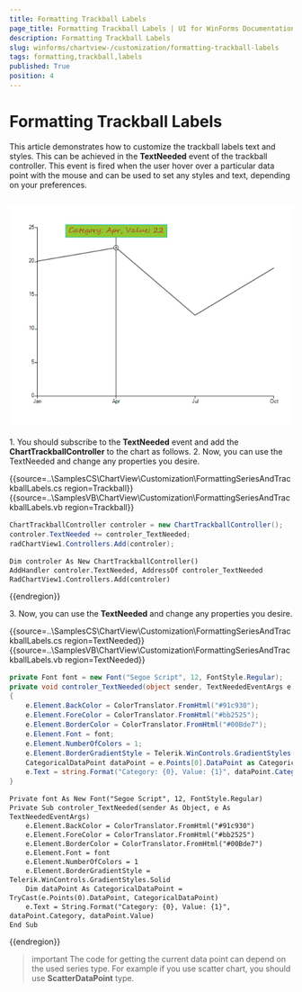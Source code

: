 ```yaml
---
title: Formatting Trackball Labels
page_title: Formatting Trackball Labels | UI for WinForms Documentation
description: Formatting Trackball Labels
slug: winforms/chartview-/customization/formatting-trackball-labels
tags: formatting,trackball,labels
published: True
position: 4
---
```


# Formatting Trackball Labels



This article demonstrates how to customize the trackball labels text and styles. This can be achieved in the __TextNeeded__ event of the trackball controller. This event is fired when the user hover over a particular data point with the mouse and can be used to set any styles and text, depending on your preferences.

## ![chartview-customization-formatting-trackball-labels 001](images/chartview-customization-formatting-trackball-labels001.png)

1\. You should subscribe to the __TextNeeded__ event and add the __ChartTrackballController__ to the chart as follows. 
2\. Now, you can use the TextNeeded and change any properties you desire.
 
{{source=..\SamplesCS\ChartView\Customization\FormattingSeriesAndTrackballLabels.cs region=Trackball}} 
{{source=..\SamplesVB\ChartView\Customization\FormattingSeriesAndTrackballLabels.vb region=Trackball}} 

````C#
ChartTrackballController controler = new ChartTrackballController();
controler.TextNeeded += controler_TextNeeded;
radChartView1.Controllers.Add(controler);

````
````VB.NET
Dim controler As New ChartTrackballController()
AddHandler controler.TextNeeded, AddressOf controler_TextNeeded
RadChartView1.Controllers.Add(controler)

````

{{endregion}} 

3\. Now, you can use the __TextNeeded__ and change any properties you desire. 
	
{{source=..\SamplesCS\ChartView\Customization\FormattingSeriesAndTrackballLabels.cs region=TextNeeded}} 
{{source=..\SamplesVB\ChartView\Customization\FormattingSeriesAndTrackballLabels.vb region=TextNeeded}} 

````C#
private Font font = new Font("Segoe Script", 12, FontStyle.Regular);
private void controler_TextNeeded(object sender, TextNeededEventArgs e)
{
    e.Element.BackColor = ColorTranslator.FromHtml("#91c930");
    e.Element.ForeColor = ColorTranslator.FromHtml("#bb2525");
    e.Element.BorderColor = ColorTranslator.FromHtml("#00Bde7");
    e.Element.Font = font;
    e.Element.NumberOfColors = 1;
    e.Element.BorderGradientStyle = Telerik.WinControls.GradientStyles.Solid;
    CategoricalDataPoint dataPoint = e.Points[0].DataPoint as CategoricalDataPoint;
    e.Text = string.Format("Category: {0}, Value: {1}", dataPoint.Category, dataPoint.Value);
}

````
````VB.NET
Private font As New Font("Segoe Script", 12, FontStyle.Regular)
Private Sub controler_TextNeeded(sender As Object, e As TextNeededEventArgs)
    e.Element.BackColor = ColorTranslator.FromHtml("#91c930")
    e.Element.ForeColor = ColorTranslator.FromHtml("#bb2525")
    e.Element.BorderColor = ColorTranslator.FromHtml("#00Bde7")
    e.Element.Font = font
    e.Element.NumberOfColors = 1
    e.Element.BorderGradientStyle = Telerik.WinControls.GradientStyles.Solid
    Dim dataPoint As CategoricalDataPoint = TryCast(e.Points(0).DataPoint, CategoricalDataPoint)
    e.Text = String.Format("Category: {0}, Value: {1}", dataPoint.Category, dataPoint.Value)
End Sub

````

{{endregion}}  

>important The code for getting the current data point can depend on the used series type. For example if you use scatter chart, you should use __ScatterDataPoint__ type.
>

